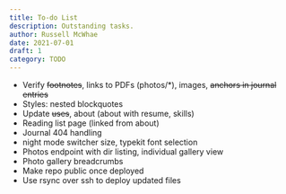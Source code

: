 ```yaml
---
title: To-do List
description: Outstanding tasks.
author: Russell McWhae
date: 2021-07-01
draft: 1
category: TODO
---
```


-   Verify ~~footnotes~~, links to PDFs (photos/\*), images, ~~anchors in journal entries~~
-   Styles: nested blockquotes
-   Update ~~uses~~, about (about with resume, skills)
-   Reading list page (linked from about)
-   Journal 404 handling
-   night mode switcher size, typekit font selection
-   Photos endpoint with dir listing, individual gallery view
-   Photo gallery breadcrumbs
-   Make repo public once deployed
-   Use rsync over ssh to deploy updated files
